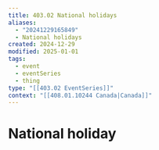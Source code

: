 ```yaml
---
title: 403.02 National holidays
aliases:
  - "20241229165849"
  - National holidays
created: 2024-12-29
modified: 2025-01-01
tags:
  - event
  - eventSeries
  - thing
type: "[[403.02 EventSeries]]"
context: "[[408.01.10244 Canada|Canada]]"
---
```

# National holiday
